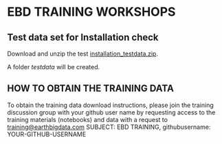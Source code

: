 # EBD TRAINING WORKSHOPS

## Test data set for Installation check

Download and unzip the test [installation_testdata.zip](data/installation_testdata.zip).

A folder *testdata* will be created.

## HOW TO OBTAIN THE TRAINING DATA

To obtain the training data download instructions, please join the training discussion group with your github user name by requesting access to the training materials (notebooks) and data with a request to [training@earthbigdata.com](mailto:training@earthbigdata.com) SUBJECT: EBD TRAINING, githubusername: YOUR-GITHUB-USERNAME
